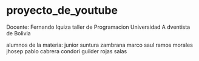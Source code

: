 # proyecto_de_youtube

Docente: Fernando Iquiza
taller de Programacion
Universidad A dventista de Bolivia

alumnos de la materia:
junior suntura zambrana 
marco saul ramos morales
jhosep pablo cabrera condori
guilder rojas salas 

